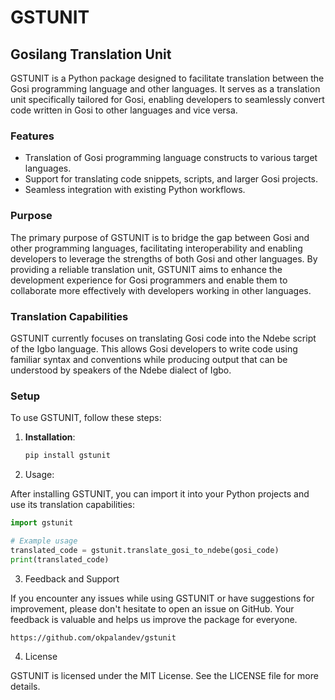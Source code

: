 # GSTUNIT

## Gosilang Translation Unit

GSTUNIT is a Python package designed to facilitate translation between the Gosi programming language and other languages. It serves as a translation unit specifically tailored for Gosi, enabling developers to seamlessly convert code written in Gosi to other languages and vice versa.

### Features

- Translation of Gosi programming language constructs to various target languages.
- Support for translating code snippets, scripts, and larger Gosi projects.
- Seamless integration with existing Python workflows.

### Purpose

The primary purpose of GSTUNIT is to bridge the gap between Gosi and other programming languages, facilitating interoperability and enabling developers to leverage the strengths of both Gosi and other languages. By providing a reliable translation unit, GSTUNIT aims to enhance the development experience for Gosi programmers and enable them to collaborate more effectively with developers working in other languages.

### Translation Capabilities

GSTUNIT currently focuses on translating Gosi code into the Ndebe script of the Igbo language. This allows Gosi developers to write code using familiar syntax and conventions while producing output that can be understood by speakers of the Ndebe dialect of Igbo.

### Setup

To use GSTUNIT, follow these steps:

1. **Installation**:

   ```bash
   pip install gstunit
   ```

2. Usage:

After installing GSTUNIT, you can import it into your Python projects and use its translation capabilities:

```py
import gstunit

# Example usage
translated_code = gstunit.translate_gosi_to_ndebe(gosi_code)
print(translated_code)
```

3. Feedback and Support

If you encounter any issues while using GSTUNIT or have suggestions for improvement, please don't hesitate to open an issue on GitHub. Your feedback is valuable and helps us improve the package for everyone.

```
https://github.com/okpalandev/gstunit
```

4. License

GSTUNIT is licensed under the MIT License. See the LICENSE file for more details.
